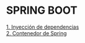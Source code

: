 # SPRING BOOT

[1. Inyección de dependencias](./dependency-injection/README.md) <br>
[2. Contenedor de Spring](./spring-container/README.md) <br>